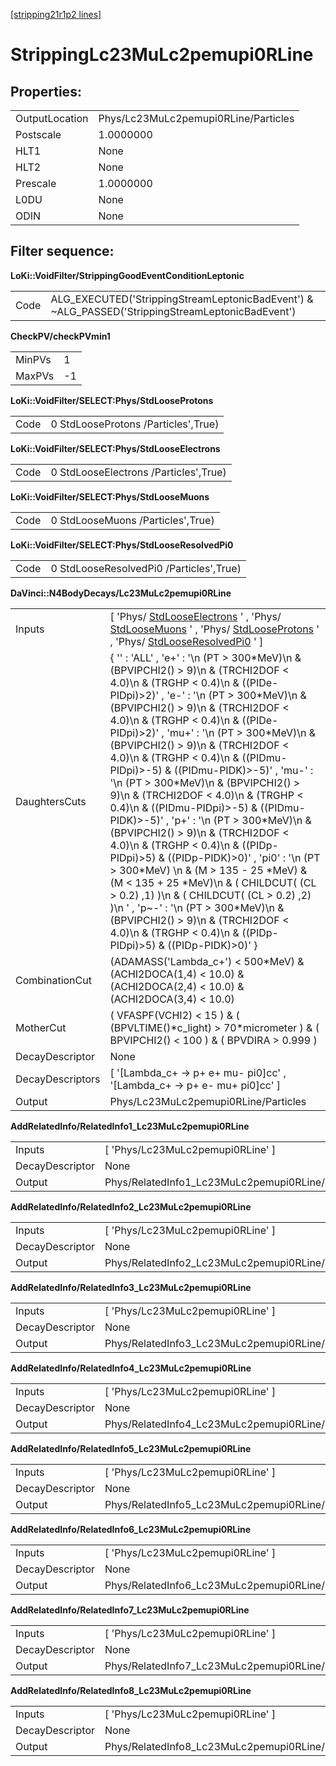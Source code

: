 [[stripping21r1p2 lines]](./stripping21r1p2-index)

# StrippingLc23MuLc2pemupi0RLine

## Properties:

|                |                                      |
|----------------|--------------------------------------|
| OutputLocation | Phys/Lc23MuLc2pemupi0RLine/Particles |
| Postscale      | 1.0000000                            |
| HLT1           | None                                 |
| HLT2           | None                                 |
| Prescale       | 1.0000000                            |
| L0DU           | None                                 |
| ODIN           | None                                 |

## Filter sequence:

**LoKi::VoidFilter/StrippingGoodEventConditionLeptonic**

|      |                                                                                                   |
|------|---------------------------------------------------------------------------------------------------|
| Code | ALG_EXECUTED('StrippingStreamLeptonicBadEvent') & \~ALG_PASSED('StrippingStreamLeptonicBadEvent') |

**CheckPV/checkPVmin1**

|        |     |
|--------|-----|
| MinPVs | 1   |
| MaxPVs | -1  |

**LoKi::VoidFilter/SELECT:Phys/StdLooseProtons**

|      |                                     |
|------|-------------------------------------|
| Code | 0 StdLooseProtons /Particles',True) |

**LoKi::VoidFilter/SELECT:Phys/StdLooseElectrons**

|      |                                       |
|------|---------------------------------------|
| Code | 0 StdLooseElectrons /Particles',True) |

**LoKi::VoidFilter/SELECT:Phys/StdLooseMuons**

|      |                                   |
|------|-----------------------------------|
| Code | 0 StdLooseMuons /Particles',True) |

**LoKi::VoidFilter/SELECT:Phys/StdLooseResolvedPi0**

|      |                                         |
|------|-----------------------------------------|
| Code | 0 StdLooseResolvedPi0 /Particles',True) |

**DaVinci::N4BodyDecays/Lc23MuLc2pemupi0RLine**

|                  |                                                                                                                                                                                                                                                                                                                                                                                                                                                                                                                                                                                                                                                                                                                                                                                                                                                                                                                                                                                                      |
|------------------|------------------------------------------------------------------------------------------------------------------------------------------------------------------------------------------------------------------------------------------------------------------------------------------------------------------------------------------------------------------------------------------------------------------------------------------------------------------------------------------------------------------------------------------------------------------------------------------------------------------------------------------------------------------------------------------------------------------------------------------------------------------------------------------------------------------------------------------------------------------------------------------------------------------------------------------------------------------------------------------------------|
| Inputs           | [ 'Phys/ [StdLooseElectrons](./stripping21r1p2-stdlooseelectrons) ' , 'Phys/ [StdLooseMuons](./stripping21r1p2-stdloosemuons) ' , 'Phys/ [StdLooseProtons](./stripping21r1p2-stdlooseprotons) ' , 'Phys/ [StdLooseResolvedPi0](./stripping21r1p2-stdlooseresolvedpi0) ' ]                                                                                                                                                                                                                                                                                                                                                                                                                                                                                                                                                                                                                                                                                                                          |
| DaughtersCuts    | { '' : 'ALL' , 'e+' : '\n (PT \> 300\*MeV)\n & (BPVIPCHI2() \> 9)\n & (TRCHI2DOF \< 4.0)\n & (TRGHP \< 0.4)\n & ((PIDe-PIDpi)\>2)' , 'e-' : '\n (PT \> 300\*MeV)\n & (BPVIPCHI2() \> 9)\n & (TRCHI2DOF \< 4.0)\n & (TRGHP \< 0.4)\n & ((PIDe-PIDpi)\>2)' , 'mu+' : '\n (PT \> 300\*MeV)\n & (BPVIPCHI2() \> 9)\n & (TRCHI2DOF \< 4.0)\n & (TRGHP \< 0.4)\n & ((PIDmu-PIDpi)\>-5) & ((PIDmu-PIDK)\>-5)' , 'mu-' : '\n (PT \> 300\*MeV)\n & (BPVIPCHI2() \> 9)\n & (TRCHI2DOF \< 4.0)\n & (TRGHP \< 0.4)\n & ((PIDmu-PIDpi)\>-5) & ((PIDmu-PIDK)\>-5)' , 'p+' : '\n (PT \> 300\*MeV)\n & (BPVIPCHI2() \> 9)\n & (TRCHI2DOF \< 4.0)\n & (TRGHP \< 0.4)\n & ((PIDp-PIDpi)\>5) & ((PIDp-PIDK)\>0)' , 'pi0' : '\n (PT \> 300\*MeV) \n & (M \> 135 - 25 \*MeV) & (M \< 135 + 25 \*MeV)\n & ( CHILDCUT( (CL \> 0.2) ,1) )\n & ( CHILDCUT( (CL \> 0.2) ,2) )\n ' , 'p\~-' : '\n (PT \> 300\*MeV)\n & (BPVIPCHI2() \> 9)\n & (TRCHI2DOF \< 4.0)\n & (TRGHP \< 0.4)\n & ((PIDp-PIDpi)\>5) & ((PIDp-PIDK)\>0)' } |
| CombinationCut   | (ADAMASS('Lambda_c+') \< 500\*MeV) & (ACHI2DOCA(1,4) \< 10.0) & (ACHI2DOCA(2,4) \< 10.0) & (ACHI2DOCA(3,4) \< 10.0)                                                                                                                                                                                                                                                                                                                                                                                                                                                                                                                                                                                                                                                                                                                                                                                                                                                                                  |
| MotherCut        | ( VFASPF(VCHI2) \< 15 ) & ( (BPVLTIME()\*c_light) \> 70\*micrometer ) & ( BPVIPCHI2() \< 100 ) & ( BPVDIRA \> 0.999 )                                                                                                                                                                                                                                                                                                                                                                                                                                                                                                                                                                                                                                                                                                                                                                                                                                                                                |
| DecayDescriptor  | None                                                                                                                                                                                                                                                                                                                                                                                                                                                                                                                                                                                                                                                                                                                                                                                                                                                                                                                                                                                                 |
| DecayDescriptors | [ '[Lambda_c+ -\> p+ e+ mu- pi0]cc' , '[Lambda_c+ -\> p+ e- mu+ pi0]cc' ]                                                                                                                                                                                                                                                                                                                                                                                                                                                                                                                                                                                                                                                                                                                                                                                                                                                                                                                      |
| Output           | Phys/Lc23MuLc2pemupi0RLine/Particles                                                                                                                                                                                                                                                                                                                                                                                                                                                                                                                                                                                                                                                                                                                                                                                                                                                                                                                                                                 |

**AddRelatedInfo/RelatedInfo1_Lc23MuLc2pemupi0RLine**

|                 |                                                   |
|-----------------|---------------------------------------------------|
| Inputs          | [ 'Phys/Lc23MuLc2pemupi0RLine' ]                |
| DecayDescriptor | None                                              |
| Output          | Phys/RelatedInfo1_Lc23MuLc2pemupi0RLine/Particles |

**AddRelatedInfo/RelatedInfo2_Lc23MuLc2pemupi0RLine**

|                 |                                                   |
|-----------------|---------------------------------------------------|
| Inputs          | [ 'Phys/Lc23MuLc2pemupi0RLine' ]                |
| DecayDescriptor | None                                              |
| Output          | Phys/RelatedInfo2_Lc23MuLc2pemupi0RLine/Particles |

**AddRelatedInfo/RelatedInfo3_Lc23MuLc2pemupi0RLine**

|                 |                                                   |
|-----------------|---------------------------------------------------|
| Inputs          | [ 'Phys/Lc23MuLc2pemupi0RLine' ]                |
| DecayDescriptor | None                                              |
| Output          | Phys/RelatedInfo3_Lc23MuLc2pemupi0RLine/Particles |

**AddRelatedInfo/RelatedInfo4_Lc23MuLc2pemupi0RLine**

|                 |                                                   |
|-----------------|---------------------------------------------------|
| Inputs          | [ 'Phys/Lc23MuLc2pemupi0RLine' ]                |
| DecayDescriptor | None                                              |
| Output          | Phys/RelatedInfo4_Lc23MuLc2pemupi0RLine/Particles |

**AddRelatedInfo/RelatedInfo5_Lc23MuLc2pemupi0RLine**

|                 |                                                   |
|-----------------|---------------------------------------------------|
| Inputs          | [ 'Phys/Lc23MuLc2pemupi0RLine' ]                |
| DecayDescriptor | None                                              |
| Output          | Phys/RelatedInfo5_Lc23MuLc2pemupi0RLine/Particles |

**AddRelatedInfo/RelatedInfo6_Lc23MuLc2pemupi0RLine**

|                 |                                                   |
|-----------------|---------------------------------------------------|
| Inputs          | [ 'Phys/Lc23MuLc2pemupi0RLine' ]                |
| DecayDescriptor | None                                              |
| Output          | Phys/RelatedInfo6_Lc23MuLc2pemupi0RLine/Particles |

**AddRelatedInfo/RelatedInfo7_Lc23MuLc2pemupi0RLine**

|                 |                                                   |
|-----------------|---------------------------------------------------|
| Inputs          | [ 'Phys/Lc23MuLc2pemupi0RLine' ]                |
| DecayDescriptor | None                                              |
| Output          | Phys/RelatedInfo7_Lc23MuLc2pemupi0RLine/Particles |

**AddRelatedInfo/RelatedInfo8_Lc23MuLc2pemupi0RLine**

|                 |                                                   |
|-----------------|---------------------------------------------------|
| Inputs          | [ 'Phys/Lc23MuLc2pemupi0RLine' ]                |
| DecayDescriptor | None                                              |
| Output          | Phys/RelatedInfo8_Lc23MuLc2pemupi0RLine/Particles |
